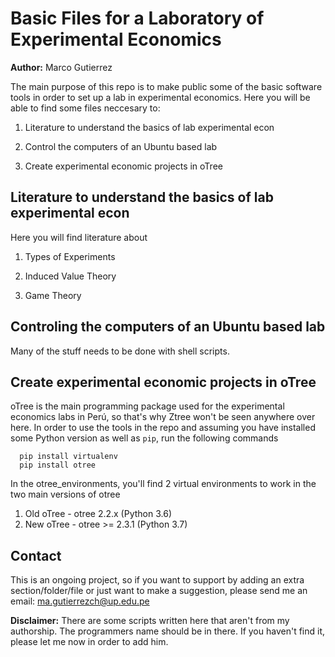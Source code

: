 # Basic Files for a Laboratory of Experimental Economics
**Author:** Marco Gutierrez

The main purpose of this repo is to make public some of the basic software tools in order to set up a lab in experimental economics.
Here you will be able to find some files neccesary to:

1. Literature to understand the basics of lab experimental econ

1. Control the computers of an Ubuntu based lab

1. Create experimental economic projects in oTree

## Literature to understand the basics of lab experimental econ
Here you will find literature about

1. Types of Experiments

1. Induced Value Theory

1. Game Theory

## Controling the computers of an Ubuntu based lab
Many of the stuff needs to be done with shell scripts.

## Create experimental economic projects in oTree
oTree is the main programming package used for the experimental economics labs in Perú, so that's why Ztree won't be seen anywhere over here. In order to use the tools in the repo and assuming you have installed some Python version as well as `pip`, run the following commands

```
  pip install virtualenv
  pip install otree
```

In the otree_environments, you'll find 2 virtual environments to work in the two main versions of otree

1. Old oTree - otree 2.2.x (Python 3.6)
1. New oTree - otree >= 2.3.1 (Python 3.7) 

## Contact
This is an ongoing project, so if you want to support by adding an extra section/folder/file or just want to make a suggestion, please send me an email: ma.gutierrezch@up.edu.pe

**Disclaimer:** There are some scripts written here that aren't from my authorship. The programmers name should be in there. 
If you haven't find it, please let me now in order to add him.
